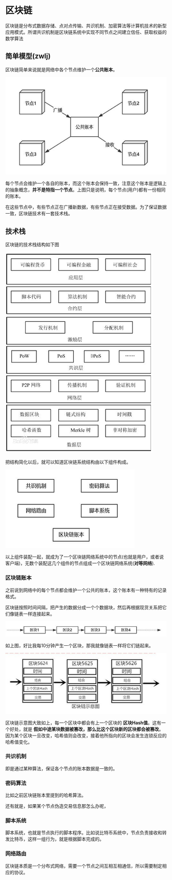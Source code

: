 # 区块链
区块链是分布式数据存储、点对点传输、共识机制、加密算法等计算机技术的新型应用模式。所谓共识机制是区块链系统中实现不同节点之间建立信任、获取权益的数学算法

## 简单模型(zwlj)
区块链简单来说就是网络中各个节点维护一个**公共账本**。

![](image/blockchain0.jpg)

每个节点会维护一个各自的账本，而这个账本会保持一致，注意这个账本是逻辑上的抽象概念，**并不是特指一个节点**。上图只是说明，每个节点(用户)都有一份相同的账本。

在这些节点中，有些节点正在广播新数据，有些节点正在接受数据。为了保证数据一致，区块链技术有一套技术栈。

## 技术栈

区块链的技术栈结构如下图

![](image/blockchain1.jpg)


把结构简化以后，就可以知道区块链系统结构由以下组件构成。


![](image/blockchain2.jpg)

以上组件装配一起，就成为了一个区块链网络系统中的节点(也就是用户，或者说客户端)，无数个装配这几个组件的节点组成一个区块链网络系统(**对等网络**).

### 区块链账本
之前说到网络中的每个节点都会维护一个公共的账本，这个账本有一种特有的记录格式。


区块链按照时间间隔，把产生的数据分成一个个数据块，然后再根据现货关系把它们像链表一样连接起来。

![](image/blockchain3.jpg)


如上图，好比我每10分钟产生一个区块，那我就像链表一样将它们链起来。

![](image/blockchain4.jpg)

区块链示意图大致如上，每一个区块中都会有上一个区块的 **区块Hash值**。这有一个好处，就是 **假如中途某块数据被篡改，那么比这个区块新的区块都会被篡改**。因为某个区块一旦改变，哈希值则会改变，接着他所指向的区块会发生连锁反应的哈希值变化。

### 共识机制
即是通过某种算法，保证各个节点的账本数据是一致的。

### 密码算法
比如之前区块链账本里提到的哈希算法。

还有就是，如果某个节点伪造交易信息那怎么办呢，

### 脚本系统
脚本系统，也就是节点执行的脚本程序。比如说比特币系统中，节点负责接收和转发比特币，这样一组行为，就是根据脚本完成的。

### 网络路由
区块链本质是一个分布式网络，需要一个节点之间互相互相通信，所以需要制定相应的协议。
